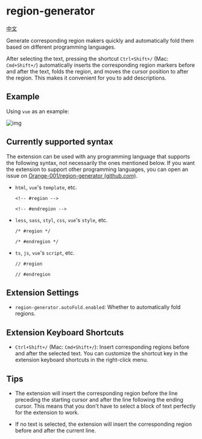 # region-generator

[中文](https://github.com/Orange-001/region-generator/blob/master/README.zh.md)

Generate corresponding region makers quickly and automatically fold them based on different programming languages.

After selecting the text, pressing the shortcut `Ctrl+Shift+/` (Mac: `Cmd+Shift+/`) automatically inserts the corresponding region markers before and after the text, folds the region, and moves the cursor position to after the region. This makes it convenient for you to add descriptions.

## Example

Using `vue` as an example:

![img](https://i.postimg.cc/25g1pMFM/region-generator.gif)

## Currently supported syntax

The extension can be used with any programming language that supports the following syntax, not necessarily the ones mentioned below. If you want the extension to support other programming languages, you can open an issue on [Orange-001/region-generator (github.com)](https://github.com/Orange-001/region-generator).

- `html`, `vue`'s `template`, etc.

  ```
  <!-- #region -->
  
  <!-- #endregion -->
  ```

- `less`, `sass`, `styl`, `css`, `vue`'s `style`, etc.

  ```
  /* #region */
  
  /* #endregion */
  ```

- `ts`, `js`, `vue`'s `script`, etc.

  ```
  // #region 
  
  // #endregion
  ```

## Extension Settings

* `region-generator.autoFold.enabled`: Whether to automatically fold regions.

## Extension Keyboard Shortcuts

- `Ctrl+Shift+/` (Mac: `Cmd+Shift+/`): Insert corresponding regions before and after the selected text. You can customize the shortcut key in the extension keyboard shortcuts in the right-click menu.

## Tips

- The extension will insert the corresponding region before the line preceding the starting cursor and after the line following the ending cursor. This means that you don't have to select a block of text perfectly for the extension to work.

- If no text is selected, the extension will insert the corresponding region before and after the current line.
